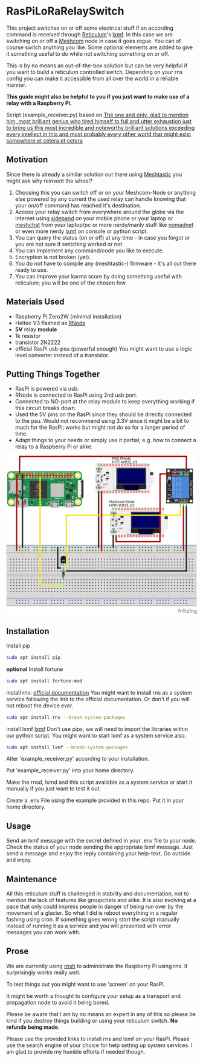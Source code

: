 # RasPiLoRaRelaySwitch

This project switches on or off some electrical stuff if an according command is received through [Reticulum](https://reticulum.network)'s  [lxmf](https://github.com/markqvist/LXMF). 
In this case we are switching on or off a [Meshcom](https://icssw.org/meshcom/) node in case it goes rogue. You can of course switch anything you like. 
Some optional elements are added to give it something useful to do while not switching something on or off.

This is by no means an out-of-the-box solution but can be very helpful if you want to build a reticulum controlled switch. Depending on your rns config you can make it accessible from all over the world in a reliable manner.

**This guide might also be helpful to you if you just want to make use of a relay with a Raspberry Pi.**

Script (example_receiver.py) based on [The one and only, glad to mention him, most brilliant genius who tired himself to full and utter exhaustion just to bring us this most incredible and noteworthy brilliant solutions exceeding every intellect in this and most probably every other world that might exist somewhere et cetera et cetera](https://github.com/markqvist/LXMF/tree/master/docs)

## Motivation
Since there is already a similar solution out there using [Meshtastic](https://meshtastic.org/) you might ask why reinvent the wheel? 
1. Choosing this you can switch off or on your Meshcom-Node or anything else powered by any current the used relay can handle knowing that your on/off command has reached it's destination.
2. Access your relay switch from everywhere around the globe via the internet using [sideband](https://github.com/markqvist/Sideband)   on your mobile phone or your laptop or [meshchat](https://github.com/liamcottle/reticulum-meshchat) from your laptop/pc or more nerdy/manly stuff like [nomadnet](https://github.com/markqvist/nomadnet) or even more nerdy [lxmf](https://github.com/markqvist/lxmf) on console or python script. 
3. You can query the status (on or off) at any time - in case you forgot or you are not sure if switching worked or not.
4. You can implement any command/code you like to execute.
5. Encryption is not broken (yet).
6. You do not have to compile any (meshtastic-) firmware - it's all out there ready to use.
7. You can improve your karma score by doing something useful with reticulum; you will be one of the chosen few.

## Materials Used
* Raspberry Pi Zero2W (minimal installation)
* Heltec V3 flashed as [RNode](https://github.com/markqvist/RNode_Firmware)
* __5V__ relay __module__
* 1k resistor
* transistor 2N2222
* official RasPi usb-psu (powerful enough)
You might want to use a logic level converter instead of a transistor. 

## Putting Things Together
* RasPi is powered via usb.
* RNode is connected to RasPi using 2nd usb port. 
* Connected to NO-port at the relay module to keep everything working if this circuit breaks down.
* Used the 5V pins on the RasPi since they should be directly connected to the psu. Would not recommend using 3.3V since it might be a bit to much for the RasPi; works but might not do so for a longer period of time. 
* Adapt things to your needs or simply use it partial; e.g. how to connect a relay to a Raspberry Pi or alike.

![Assembly](/WaTu_Schalter_bb.png)

## Installation
Install pip
```bash
sudo apt install pip
```
__optional__
Install fortune
```bash
sudo apt install fortune-mod
```
install rns: [official documentation](https://reticulum.network/manual/gettingstartedfast.html) You might want to install rns as a system service following the link to the official documentation. Or don't if you will not reboot the device ever.
```bash
sudo apt install rns --break-system-packages
```
install lxmf [lxmf](https://github.com/markqvist/LXMF) Don't use pipx, we will need to import the libraries within our python script. You might want to start lxmf as a system service also. 
```bash
sudo apt install lxmf --break-system-packages
``` 
Alter 'example_receiver.py' according to your installation.

Put 'example_receiver.py' into your home directory.

Make the rnsd, lxmd and this script available as a system service or start it manually if you just want to test it out. 

Create a .env File using the example provided in this repo. Put it in your home directory.

## Usage
Send an lxmf message with the secret defined in your .env file to your node. Check the status of your node sending the appropriate lxmf message. Just send a message and enjoy the reply containing your help-text. Go outside and enjoy.

## Maintenance
All this reticulum stuff is challenged in stability and documentation, not to mention the lack of features like groupchats and alike. It is also evolving at a pace that only could impress people in danger of being run over by the movement of a glacier.
So what I did is reboot everything in a regular fashing using cron.
If something goes wrong start the script manually instead of running it as a service and you will presented with error messages you can work with.

## Prose
We are currently using [rnsh](https://github.com/acehoss/rnsh) to administrate the Raspberry Pi using rns. It surprisingly works really well. 

To test things out you might want to use 'screen' on your RasPi.

It might be worth a thought to configure your setup as a transport and propagation node to avoid it being bored.

Please be aware that I am by no means an expert in any of this so please be kind if you destroy things building or using your reticulum switch. __No refunds being made__.

Please use the provided links to install rns and lxmf on your RasPi. Please use the search engine of your choice for help setting up system services. I am glad to provide my humble efforts if needed though.



